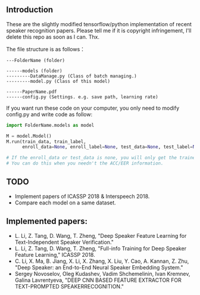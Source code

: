 ## Introduction

These are the slightly modified tensorflow/python implementation of recent speaker recognition papers. Please tell me if it is copyright infringement, I'll delete this repo as soon as I can. Thx.

The file structure is as follows：
```
---FolderName (folder)

------models (folder)
---------DataManage.py (Class of batch managing.)
---------model.py (Class of this model)

------PaperName.pdf 
------config.py (Settings. e.g. save path, learning rate)
```
If you want run these code on your computer, you only need to modify config.py and write code as follow:

```python
import FolderName.models as model

M = model.Model()
M.run(train_data, train_label, 
      enroll_data=None, enroll_label=None, test_data=None, test_label=None)

# If the enroll_data or test_data is none, you will only get the trained model. 
# You can do this when you needn't the ACC/EER information.
```

## TODO

* Implement papers of ICASSP 2018 & Interspeech 2018.
* Compare each model on a same dataset.

## Implemented papers:

* L. Li, Z. Tang, D. Wang, T. Zheng, "Deep Speaker Feature Learning for Text-Independent Speaker Verification." 
* L. Li, Z. Tang, D. Wang, T. Zheng, "Full-info Training for Deep Speaker Feature Learning," ICASSP 2018.
* C. Li, X. Ma, B. Jiang, X. Li, X. Zhang, X. Liu, Y. Cao, A. Kannan, Z. Zhu, "Deep Speaker: an End-to-End Neural Speaker Embedding System."
* Sergey Novoselov, Oleg Kudashev, Vadim Shchemelinin, Ivan Kremnev, Galina Lavrentyeva, "DEEP CNN BASED FEATURE EXTRACTOR FOR TEXT-PROMPTED SPEAKERRECOGNITION."